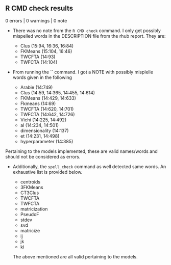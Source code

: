 ## R CMD check results

0 errors | 0 warnings | 0 note

* There was no note from the `R CMD check` command. I only get possibly mispelled words in the DESCRIPTION file from the rhub report. They are:
  - Clus (15:94, 16:36, 16:84)
  - FKMeans (15:104, 16:46)
  - TWCFTA (14:93)
  - TWFCTA (14:104)
  
* From running the `` command. I got a NOTE with possibly misplelle words given in the following
  - Arabie (14:749)
  - Clus (14:59, 14:365, 14:455, 14:614)
  - FKMeans (14:429, 14:633)
  - Fkmeans (14:69)
  - TWCFTA (14:620, 14:701)
  - TWFCTA (14:642, 14:726)
  - Vichi (14:225, 14:492)
  - al (14:234, 14:501)
  - dimensionality (14:137)
  - et (14:231, 14:498)
  - hyperparameter (14:385)

Pertaining  to the models implemented, these are valid names/words and should not be considered as errors.

* Additionally, the `spell_check` command as well detected same words. An exhaustive list is provided below.
  - centroids
  - 3FKMeans
  - CT3Clus
  - TWCFTA
  - TWFCTA
  - matricization
  - PseudoF
  - stdev
  - svd
  - matricize
  - ij
  - jk
  - ki
  
  The above mentioned are all valid pertaining to the models.

